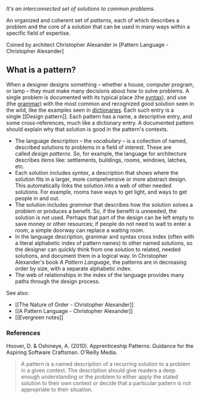 *It's an interconnected set of solutions to common problems*.

An organized and coherent set of _patterns_, each of which describes a problem and the core of a solution that can be used in many ways within a specific field of expertise.

Coined by architect Christopher Alexander in [Pattern Language - Christopher Alexander]

## What is a pattern?

When a designer designs something – whether a house, computer program, or lamp – they must make many decisions about how to solve problems. A single problem is documented with its typical place (the [syntax](https://en.wikipedia.org/wiki/Syntax "Syntax")), and use (the [grammar](https://en.wikipedia.org/wiki/Grammar "Grammar")) with the most common and recognized good solution seen in the wild, like the examples seen in [dictionaries](https://en.wikipedia.org/wiki/Dictionary "Dictionary"). Each such entry is a single [[Design pattern]]. Each pattern has a name, a descriptive entry, and some cross-references, much like a dictionary entry. A documented pattern should explain why that solution is good in the pattern's contexts.

- The language description – the _vocabulary_ – is a collection of named, described solutions to problems in a field of interest. These are called _design patterns_. So, for example, the language for architecture describes items like: settlements, buildings, rooms, windows, latches, etc.
- Each solution includes _syntax_, a description that shows where the solution fits in a larger, more comprehensive or more abstract design. This automatically links the solution into a web of other needed solutions. For example, rooms have ways to get light, and ways to get people in and out.
- The solution includes _grammar_ that describes how the solution solves a problem or produces a benefit. So, if the benefit is unneeded, the solution is not used. Perhaps that part of the design can be left empty to save money or other resources; if people do not need to wait to enter a room, a simple doorway can replace a waiting room.
- In the language description, grammar and syntax cross index (often with a literal alphabetic index of pattern names) to other named solutions, so the designer can quickly think from one solution to related, needed solutions, and document them in a logical way. In Christopher Alexander's book _A Pattern Language_, the patterns are in decreasing order by size, with a separate alphabetic index.
- The web of relationships in the index of the language provides many paths through the design process.

See also:

- [[The Nature of Order - Christopher Alexander]]
- [[A Pattern Language - Christopher Alexander]]
- [[Evergreen notes]]


### References

Hoover, D. & Oshineye, A. (2010). Apprenticeship Patterns: Guidance for the Aspiring Software Craftsman. O'Reilly Media.

> A pattern is a named description of a recurring solution to a problem in a given context. The description should give readers a deep enough understanding or the problem to either apply the stated solution to their own context or decide that a particular pattern is not appropriate to their situation. 